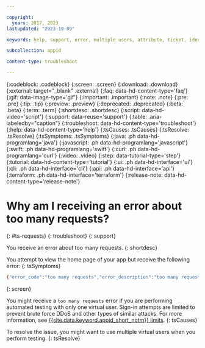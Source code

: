 ```yaml
---

copyright:
  years: 2017, 2023
lastupdated: "2023-10-09"

keywords: help, support, error, multiple users, attribute, ticket, identity provider, redirect uri, custom url, virtual user, idp, identity settings, user profile

subcollection: appid

content-type: troubleshoot

---
```


{:codeblock: .codeblock}
{:screen: .screen}
{:download: .download}
{:external: target="_blank" .external}
{:faq: data-hd-content-type='faq'}
{:gif: data-image-type='gif'}
{:important: .important}
{:note: .note}
{:pre: .pre}
{:tip: .tip}
{:preview: .preview}
{:deprecated: .deprecated}
{:beta: .beta}
{:term: .term}
{:shortdesc: .shortdesc}
{:script: data-hd-video='script'}
{:support: data-reuse='support'}
{:table: .aria-labeledby="caption"}
{:troubleshoot: data-hd-content-type='troubleshoot'}
{:help: data-hd-content-type='help'}
{:tsCauses: .tsCauses}
{:tsResolve: .tsResolve}
{:tsSymptoms: .tsSymptoms}
{:java: .ph data-hd-programlang='java'}
{:javascript: .ph data-hd-programlang='javascript'}
{:swift: .ph data-hd-programlang='swift'}
{:curl: .ph data-hd-programlang='curl'}
{:video: .video}
{:step: data-tutorial-type='step'}
{:tutorial: data-hd-content-type='tutorial'}
{:ui: .ph data-hd-interface='ui'}
{:cli: .ph data-hd-interface='cli'}
{:api: .ph data-hd-interface='api'}
{:terraform: .ph data-hd-interface='terraform'}
{:release-note: data-hd-content-type='release-note'}

# Why am I receiving an error about too many requests?
{: #ts-requests}
{: troubleshoot} 
{: support}

You receive an error about too many requests. 
{: shortdesc}

You attempt to view the home page of your app but receive the following error:
{: tsSymptoms}

```sh
{"error_code":"too many requests","error_description":"too many requests"}
```
{: screen}

You might receive a `too many requests` error if you are performing automated testing with only one virtual user. Sign-in attempts are limited to prevent brute force DDoS and other types of similar attacks. For more information, see [{{site.data.keyword.appid_short_notm}} limits](/docs/appid?topic=appid-known-issues-limits#general-limits).
{: tsCauses}

To resolve the issue, you might want to use multiple virtual users when you perform testing.
{: tsResolve}
